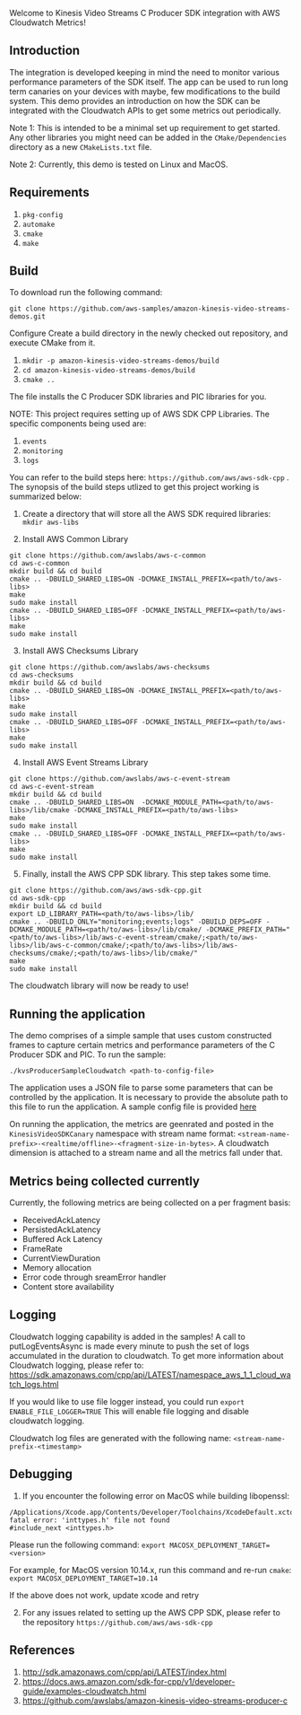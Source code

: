 Welcome to Kinesis Video Streams C Producer SDK integration with AWS Cloudwatch Metrics!


## Introduction

The integration is developed keeping in mind the need to monitor various performance parameters of the SDK itself. The app can be used to run long term canaries on your devices with maybe, few modifications to the build system. This demo provides an introduction on how the SDK can be integrated with the Cloudwatch APIs to get some metrics out periodically.

Note 1: This is intended to be a minimal set up requirement to get started. Any other libraries you might need can be added in the `CMake/Dependencies` directory as a new `CMakeLists.txt` file.

Note 2: Currently, this demo is tested on Linux and MacOS.

## Requirements

1. `pkg-config`
2. `automake`
3. `cmake`
4. `make`

## Build
To download run the following command:

`git clone https://github.com/aws-samples/amazon-kinesis-video-streams-demos.git`

Configure
Create a build directory in the newly checked out repository, and execute CMake from it.

1. `mkdir -p amazon-kinesis-video-streams-demos/build` 
2. `cd amazon-kinesis-video-streams-demos/build`
3. `cmake ..`

The file installs the C Producer SDK libraries and PIC libraries for you.

NOTE: This project requires setting up of AWS SDK CPP Libraries. The specific components being used are:
1. `events`
2. `monitoring`
3. `logs`

You can refer to the build steps here: `https://github.com/aws/aws-sdk-cpp` . The synopsis of the build steps utlized to get this project working is summarized below:

1. Create a directory that will store all the AWS SDK required libraries:
`mkdir aws-libs`

2. Install AWS Common Library
```
git clone https://github.com/awslabs/aws-c-common
cd aws-c-common
mkdir build && cd build
cmake .. -DBUILD_SHARED_LIBS=ON -DCMAKE_INSTALL_PREFIX=<path/to/aws-libs> 
make 
sudo make install
cmake .. -DBUILD_SHARED_LIBS=OFF -DCMAKE_INSTALL_PREFIX=<path/to/aws-libs> 
make 
sudo make install
```

3. Install AWS Checksums Library
```
git clone https://github.com/awslabs/aws-checksums
cd aws-checksums
mkdir build && cd build
cmake .. -DBUILD_SHARED_LIBS=ON -DCMAKE_INSTALL_PREFIX=<path/to/aws-libs> 
make 
sudo make install
cmake .. -DBUILD_SHARED_LIBS=OFF -DCMAKE_INSTALL_PREFIX=<path/to/aws-libs> 
make 
sudo make install
```

4. Install AWS Event Streams Library
```
git clone https://github.com/awslabs/aws-c-event-stream
cd aws-c-event-stream
mkdir build && cd build
cmake .. -DBUILD_SHARED_LIBS=ON  -DCMAKE_MODULE_PATH=<path/to/aws-libs>/lib/cmake -DCMAKE_INSTALL_PREFIX=<path/to/aws-libs> 
make 
sudo make install
cmake .. -DBUILD_SHARED_LIBS=OFF -DCMAKE_INSTALL_PREFIX=<path/to/aws-libs> 
make 
sudo make install
```

5. Finally, install the AWS CPP SDK library. This step takes some time. 
```
git clone https://github.com/aws/aws-sdk-cpp.git
cd aws-sdk-cpp
mkdir build && cd build
export LD_LIBRARY_PATH=<path/to/aws-libs>/lib/
cmake .. -DBUILD_ONLY="monitoring;events;logs" -DBUILD_DEPS=OFF -DCMAKE_MODULE_PATH=<path/to/aws-libs>/lib/cmake/ -DCMAKE_PREFIX_PATH="<path/to/aws-libs>/lib/aws-c-event-stream/cmake/;<path/to/aws-libs>/lib/aws-c-common/cmake/;<path/to/aws-libs>/lib/aws-checksums/cmake/;<path/to/aws-libs>/lib/cmake/"
make 
sudo make install
```

The cloudwatch library will now be ready to use!


## Running the application

The demo comprises of a simple sample that uses custom constructed frames to capture certain metrics and performance parameters of the C Producer SDK and PIC. To run the sample:

`./kvsProducerSampleCloudwatch <path-to-config-file>`

The application uses a JSON file to parse some parameters that can be controlled by the application. It is necessary
to provide the absolute path to this file to run the application. A sample config file is provided [here](https://github.com/aws-samples/amazon-kinesis-video-streams-demos/tree/master/producer-c/producer-cloudwatch-integ)

On running the application, the metrics are geenrated and posted in the `KinesisVideoSDKCanary` namespace with stream name format:  `<stream-name-prefix>-<realtime/offline>-<fragment-size-in-bytes>`. A cloudwatch dimension is attached to a stream name and all the metrics fall under that.


## Metrics being collected currently

Currently, the following metrics are being collected on a per fragment basis:
* ReceivedAckLatency
* PersistedAckLatency
* Buffered Ack Latency
* FrameRate
* CurrentViewDuration
* Memory allocation
* Error code through sreamError handler
* Content store availability

## Logging

Cloudwatch logging capability is added in the samples! A call to putLogEventsAsync is made every
minute to push the set of logs accumulated in the duration to cloudwatch. To get more information
about Cloudwatch logging, please refer to: 
https://sdk.amazonaws.com/cpp/api/LATEST/namespace_aws_1_1_cloud_watch_logs.html

If you would like to use file logger instead, you could run `export ENABLE_FILE_LOGGER=TRUE`
This will enable file logging and disable cloudwatch logging.

Cloudwatch log files are generated with the following name: `<stream-name-prefix-<timestamp>`

## Debugging

1. If you encounter the following error on MacOS while building libopenssl:
```
/Applications/Xcode.app/Contents/Developer/Toolchains/XcodeDefault.xctoolchain/usr/lib/clang/11.0.0/include/inttypes.h:30:15: fatal error: 'inttypes.h' file not found
#include_next <inttypes.h>
```

Please run the following command:
`export MACOSX_DEPLOYMENT_TARGET=<version>`

For example, for MacOS version 10.14.x, run this command and re-run `cmake`:
`export MACOSX_DEPLOYMENT_TARGET=10.14`

If the above does not work, update xcode and retry

2. For any issues related to setting up the AWS CPP SDK, please refer to the repository `https://github.com/aws/aws-sdk-cpp`


## References
1. http://sdk.amazonaws.com/cpp/api/LATEST/index.html
2. https://docs.aws.amazon.com/sdk-for-cpp/v1/developer-guide/examples-cloudwatch.html
3. https://github.com/awslabs/amazon-kinesis-video-streams-producer-c

